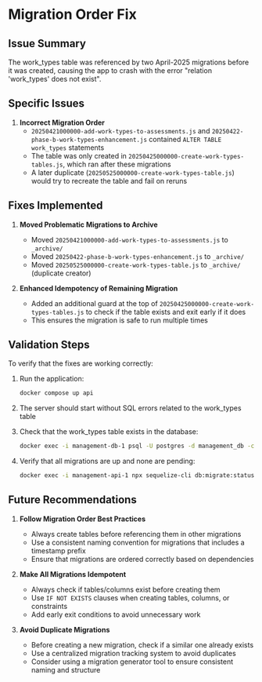 # Migration Order Fix

## Issue Summary

The work_types table was referenced by two April-2025 migrations before it was created, causing the app to crash with the error "relation 'work_types' does not exist".

## Specific Issues

1. **Incorrect Migration Order**
   - `20250421000000-add-work-types-to-assessments.js` and `20250422-phase-b-work-types-enhancement.js` contained `ALTER TABLE work_types` statements
   - The table was only created in `20250425000000-create-work-types-tables.js`, which ran after these migrations
   - A later duplicate (`20250525000000-create-work-types-table.js`) would try to recreate the table and fail on reruns

## Fixes Implemented

1. **Moved Problematic Migrations to Archive**
   - Moved `20250421000000-add-work-types-to-assessments.js` to `_archive/`
   - Moved `20250422-phase-b-work-types-enhancement.js` to `_archive/`
   - Moved `20250525000000-create-work-types-table.js` to `_archive/` (duplicate creator)

2. **Enhanced Idempotency of Remaining Migration**
   - Added an additional guard at the top of `20250425000000-create-work-types-tables.js` to check if the table exists and exit early if it does
   - This ensures the migration is safe to run multiple times

## Validation Steps

To verify that the fixes are working correctly:

1. Run the application:
   ```bash
   docker compose up api
   ```

2. The server should start without SQL errors related to the work_types table

3. Check that the work_types table exists in the database:
   ```bash
   docker exec -i management-db-1 psql -U postgres -d management_db -c "\d work_types"
   ```

4. Verify that all migrations are up and none are pending:
   ```bash
   docker exec -i management-api-1 npx sequelize-cli db:migrate:status
   ```

## Future Recommendations

1. **Follow Migration Order Best Practices**
   - Always create tables before referencing them in other migrations
   - Use a consistent naming convention for migrations that includes a timestamp prefix
   - Ensure that migrations are ordered correctly based on dependencies

2. **Make All Migrations Idempotent**
   - Always check if tables/columns exist before creating them
   - Use `IF NOT EXISTS` clauses when creating tables, columns, or constraints
   - Add early exit conditions to avoid unnecessary work

3. **Avoid Duplicate Migrations**
   - Before creating a new migration, check if a similar one already exists
   - Use a centralized migration tracking system to avoid duplicates
   - Consider using a migration generator tool to ensure consistent naming and structure
